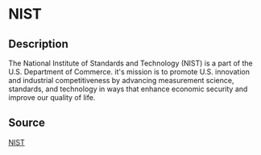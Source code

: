 # NIST

## Description

The National Institute of Standards and Technology (NIST) is a part of the U.S. Department of Commerce. it's mission is to promote U.S. innovation and industrial competitiveness by advancing measurement science, standards, and technology in ways that enhance economic security and improve our quality of life.

## Source

[NIST](https://www.nist.gov/about-nist)